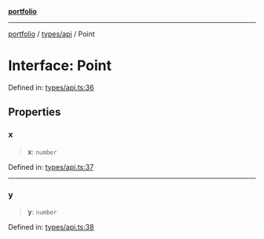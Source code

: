 [**portfolio**](../../../README.md)

***

[portfolio](../../../modules.md) / [types/api](../README.md) / Point

# Interface: Point

Defined in: [types/api.ts:36](https://github.com/tnorlund/Portfolio/blob/9c3b6b445df61d0f11eac4aa1a6221384f96b729/portfolio/types/api.ts#L36)

## Properties

### x

> **x**: `number`

Defined in: [types/api.ts:37](https://github.com/tnorlund/Portfolio/blob/9c3b6b445df61d0f11eac4aa1a6221384f96b729/portfolio/types/api.ts#L37)

***

### y

> **y**: `number`

Defined in: [types/api.ts:38](https://github.com/tnorlund/Portfolio/blob/9c3b6b445df61d0f11eac4aa1a6221384f96b729/portfolio/types/api.ts#L38)
